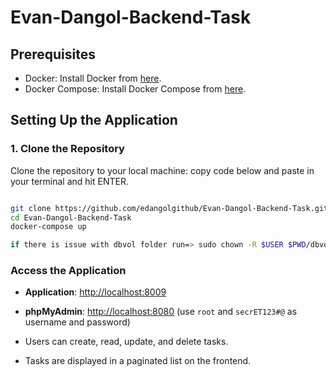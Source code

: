 # Evan-Dangol-Backend-Task

## Prerequisites

- Docker: Install Docker from [here](https://docs.docker.com/get-docker/).
- Docker Compose: Install Docker Compose from [here](https://docs.docker.com/compose/install/).

## Setting Up the Application

### 1. Clone the Repository

Clone the repository to your local machine:
copy code below and paste in your terminal and hit ENTER.
```bash

git clone https://github.com/edangolgithub/Evan-Dangol-Backend-Task.git
cd Evan-Dangol-Backend-Task
docker-compose up

if there is issue with dbvol folder run=> sudo chown -R $USER $PWD/dbvol

```
### Access the Application

* **Application**: [http://localhost:8009](http://localhost:8009)
* **phpMyAdmin**: [http://localhost:8080](http://localhost:8080) (use `root` and `secrET123#@` as username and password)



* Users can create, read, update, and delete tasks.
* Tasks are displayed in a paginated list on the frontend.

